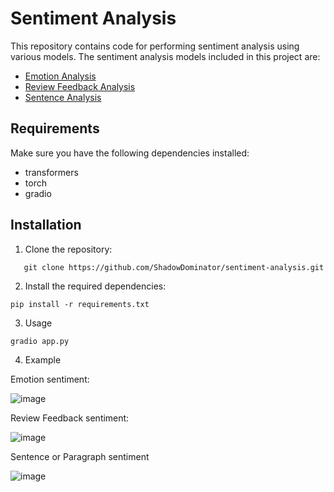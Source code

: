 # Sentiment Analysis

This repository contains code for performing sentiment analysis using various models. The sentiment analysis models included in this project are:

- [Emotion Analysis](https://github.com/ShadowDominator/emotion-classification)
- [Review Feedback Analysis](https://github.com/ShadowDominator/feedback-sentiment-analysis)
- [Sentence Analysis](https://github.com/ShadowDominator/sentence-sentiment-analysis)

## Requirements

Make sure you have the following dependencies installed:

- transformers
- torch
- gradio


## Installation

1. Clone the repository:
```shell
   git clone https://github.com/ShadowDominator/sentiment-analysis.git
```
2. Install the required dependencies:
```shell
pip install -r requirements.txt
```
3. Usage
```shell
gradio app.py
```
4. Example

Emotion sentiment:

  ![image](https://github.com/ShadowDominator/sentiment-analysis/assets/134040467/6cdad2b1-aad1-48e9-bed1-0bcf5db58934)
 
Review Feedback sentiment:

![image](https://github.com/ShadowDominator/sentiment-analysis/assets/134040467/fc1ff6bf-6c6f-4c4c-a353-5ef357ea8cf7)

Sentence or Paragraph sentiment

![image](https://github.com/ShadowDominator/sentiment-analysis/assets/134040467/0a1dd325-1b52-4215-a13d-32468c4779f5)


